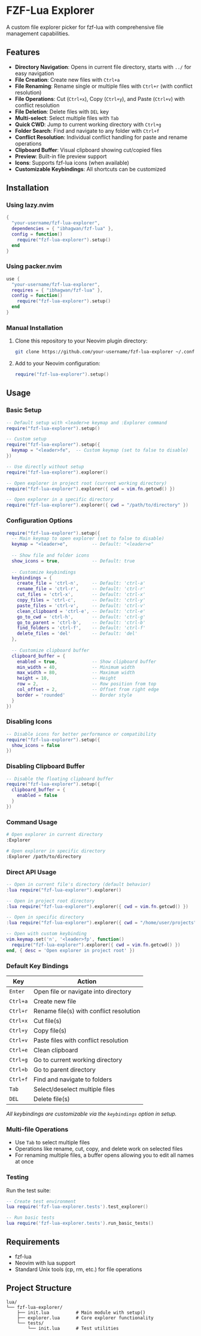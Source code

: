 # FZF-Lua Explorer

A custom file explorer picker for fzf-lua with comprehensive file management capabilities.

## Features

- **Directory Navigation**: Opens in current file directory, starts with `../` for easy navigation
- **File Creation**: Create new files with `Ctrl+a`
- **File Renaming**: Rename single or multiple files with `Ctrl+r` (with conflict resolution)
- **File Operations**: Cut (`Ctrl+x`), Copy (`Ctrl+y`), and Paste (`Ctrl+v`) with conflict resolution
- **File Deletion**: Delete files with `DEL` key
- **Multi-select**: Select multiple files with `Tab`
- **Quick CWD**: Jump to current working directory with `Ctrl+g`
- **Folder Search**: Find and navigate to any folder with `Ctrl+f`
- **Conflict Resolution**: Individual conflict handling for paste and rename operations
- **Clipboard Buffer**: Visual clipboard showing cut/copied files
- **Preview**: Built-in file preview support
- **Icons**: Supports fzf-lua icons (when available)
- **Customizable Keybindings**: All shortcuts can be customized

## Installation

### Using lazy.nvim

```lua
{
  "your-username/fzf-lua-explorer",
  dependencies = { "ibhagwan/fzf-lua" },
  config = function()
    require("fzf-lua-explorer").setup()
  end
}
```

### Using packer.nvim

```lua
use {
  "your-username/fzf-lua-explorer",
  requires = { "ibhagwan/fzf-lua" },
  config = function()
    require("fzf-lua-explorer").setup()
  end
}
```

### Manual Installation

1. Clone this repository to your Neovim plugin directory:
   ```bash
   git clone https://github.com/your-username/fzf-lua-explorer ~/.config/nvim/lua/fzf-lua-explorer
   ```

2. Add to your Neovim configuration:
   ```lua
   require("fzf-lua-explorer").setup()
   ```

## Usage

### Basic Setup

```lua
-- Default setup with <leader>e keymap and :Explorer command
require("fzf-lua-explorer").setup()

-- Custom setup
require("fzf-lua-explorer").setup({
  keymap = "<leader>fe",  -- Custom keymap (set to false to disable)
})

-- Use directly without setup
require("fzf-lua-explorer").explorer()

-- Open explorer in project root (current working directory)
require("fzf-lua-explorer").explorer({ cwd = vim.fn.getcwd() })

-- Open explorer in a specific directory
require("fzf-lua-explorer").explorer({ cwd = "/path/to/directory" })
```

### Configuration Options

```lua
require("fzf-lua-explorer").setup({
  -- Main keymap to open explorer (set to false to disable)
  keymap = "<leader>e",         -- Default: "<leader>e"
  
  -- Show file and folder icons
  show_icons = true,            -- Default: true
  
  -- Customize keybindings
  keybindings = {
    create_file = 'ctrl-n',     -- Default: 'ctrl-a'
    rename_file = 'ctrl-r',     -- Default: 'ctrl-r'
    cut_files = 'ctrl-x',       -- Default: 'ctrl-x'
    copy_files = 'ctrl-c',      -- Default: 'ctrl-y'
    paste_files = 'ctrl-v',     -- Default: 'ctrl-v'
    clean_clipboard = 'ctrl-e', -- Default: 'ctrl-e'
    go_to_cwd = 'ctrl-h',       -- Default: 'ctrl-g'
    go_to_parent = 'ctrl-b',    -- Default: 'ctrl-b'
    find_folders = 'ctrl-f',    -- Default: 'ctrl-f'
    delete_files = 'del'        -- Default: 'del'
  },
  
  -- Customize clipboard buffer
  clipboard_buffer = {
    enabled = true,             -- Show clipboard buffer
    min_width = 40,             -- Minimum width
    max_width = 80,             -- Maximum width  
    height = 10,                -- Height
    row = 2,                    -- Row position from top
    col_offset = 2,             -- Offset from right edge
    border = 'rounded'          -- Border style
  }
})
```

### Disabling Icons

```lua
-- Disable icons for better performance or compatibility
require("fzf-lua-explorer").setup({
  show_icons = false
})
```

### Disabling Clipboard Buffer

```lua
-- Disable the floating clipboard buffer
require("fzf-lua-explorer").setup({
  clipboard_buffer = {
    enabled = false
  }
})
```

### Command Usage

```bash
# Open explorer in current directory
:Explorer

# Open explorer in specific directory
:Explorer /path/to/directory
```

### Direct API Usage

```lua
-- Open in current file's directory (default behavior)
:lua require("fzf-lua-explorer").explorer()

-- Open in project root directory
:lua require("fzf-lua-explorer").explorer({ cwd = vim.fn.getcwd() })

-- Open in specific directory
:lua require("fzf-lua-explorer").explorer({ cwd = "/home/user/projects" })

-- Open with custom keybinding
vim.keymap.set('n', '<leader>fp', function()
  require("fzf-lua-explorer").explorer({ cwd = vim.fn.getcwd() })
end, { desc = 'Open explorer in project root' })
```

### Default Key Bindings

| Key | Action |
|-----|--------|
| `Enter` | Open file or navigate into directory |
| `Ctrl+a` | Create new file |
| `Ctrl+r` | Rename file(s) with conflict resolution |
| `Ctrl+x` | Cut file(s) |
| `Ctrl+y` | Copy file(s) |
| `Ctrl+v` | Paste files with conflict resolution |
| `Ctrl+e` | Clean clipboard |
| `Ctrl+g` | Go to current working directory |
| `Ctrl+b` | Go to parent directory |
| `Ctrl+f` | Find and navigate to folders |
| `Tab` | Select/deselect multiple files |
| `DEL` | Delete file(s) |

*All keybindings are customizable via the `keybindings` option in setup.*

### Multi-file Operations

- Use `Tab` to select multiple files
- Operations like rename, cut, copy, and delete work on selected files
- For renaming multiple files, a buffer opens allowing you to edit all names at once

### Testing

Run the test suite:

```lua
-- Create test environment
lua require('fzf-lua-explorer.tests').test_explorer()

-- Run basic tests
lua require('fzf-lua-explorer.tests').run_basic_tests()
```

## Requirements

- fzf-lua
- Neovim with lua support
- Standard Unix tools (cp, rm, etc.) for file operations

## Project Structure

```
lua/
└── fzf-lua-explorer/
    ├── init.lua          # Main module with setup()
    ├── explorer.lua      # Core explorer functionality
    └── tests/
        └── init.lua      # Test utilities
```
